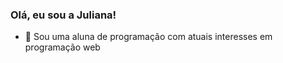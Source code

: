 ### Olá, eu sou a Juliana!


- 🔭 Sou uma aluna de programação com atuais interesses em programação web

